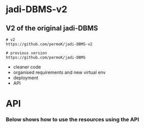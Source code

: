 # jadi-DBMS-v2

## V2 of the original jadi-DBMS
```
# v2
https://github.com/permoK/jadi-DBMS-v2
```

```
# previous version
https://github.com/permoK/jadi-DBMS
```
- cleaner code
- organised requirements and new virtual env
- deployment
- API

# API

### Below shows how to use the resources using the API
